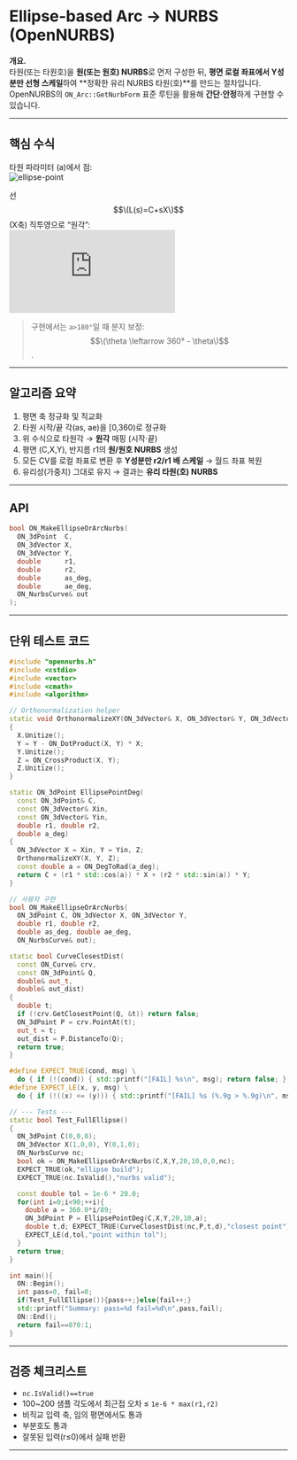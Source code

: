 
# Ellipse‑based Arc → NURBS (OpenNURBS)

**개요.**  
타원(또는 타원호)을 **원(또는 원호) NURBS**로 먼저 구성한 뒤, **평면 로컬 좌표에서 Y성분만 선형 스케일**하여 **정확한 유리 NURBS 타원(호)**를 만드는 절차입니다.  
OpenNURBS의 `ON_Arc::GetNurbForm` 표준 루틴을 활용해 **간단·안정**하게 구현할 수 있습니다.

---

## 핵심 수식

타원 파라미터 \(a\)에서 점:  
![ellipse-point](https://latex.codecogs.com/svg.latex?P(a)=C+r_1\cos{a}\,X+r_2\sin{a}\,Y)

선 $$\(L(s)=C+sX\)$$ (X축) 직투영으로 “원각”:  
![theta-map](https://latex.codecogs.com/svg.latex?%5Ctheta(a)=%5Carccos%28%5Cmathrm%7Bclamp%7D%28%28P(a)-C%29%5Ccdot%20X%2Fr_1%2C-1%2C1%29%29)

> 구현에서는 `a>180°`일 때 분지 보정: $$\(\theta \leftarrow 360° - \theta\)$$.

---

## 알고리즘 요약

1. 평면 축 정규화 및 직교화  
2. 타원 시작/끝 각(as, ae)을 [0,360)로 정규화  
3. 위 수식으로 타원각 → **원각** 매핑 (시작·끝)  
4. 평면 (C,X,Y), 반지름 r1의 **원/원호 NURBS** 생성  
5. 모든 CV를 로컬 좌표로 변환 후 **Y성분만 r2/r1 배 스케일** → 월드 좌표 복원  
6. 유리성(가중치) 그대로 유지 → 결과는 **유리 타원(호) NURBS**

---

## API

```cpp
bool ON_MakeEllipseOrArcNurbs(
  ON_3dPoint  C,
  ON_3dVector X,
  ON_3dVector Y,
  double      r1,
  double      r2,
  double      as_deg,
  double      ae_deg,
  ON_NurbsCurve& out
);
```

---

## 단위 테스트 코드

```cpp
#include "opennurbs.h"
#include <cstdio>
#include <vector>
#include <cmath>
#include <algorithm>

// Orthonormalization helper
static void OrthonormalizeXY(ON_3dVector& X, ON_3dVector& Y, ON_3dVector& Z)
{
  X.Unitize();
  Y = Y - ON_DotProduct(X, Y) * X;
  Y.Unitize();
  Z = ON_CrossProduct(X, Y);
  Z.Unitize();
}

static ON_3dPoint EllipsePointDeg(
  const ON_3dPoint& C,
  const ON_3dVector& Xin,
  const ON_3dVector& Yin,
  double r1, double r2,
  double a_deg)
{
  ON_3dVector X = Xin, Y = Yin, Z;
  OrthonormalizeXY(X, Y, Z);
  const double a = ON_DegToRad(a_deg);
  return C + (r1 * std::cos(a)) * X + (r2 * std::sin(a)) * Y;
}

// 사용자 구현
bool ON_MakeEllipseOrArcNurbs(
  ON_3dPoint C, ON_3dVector X, ON_3dVector Y,
  double r1, double r2,
  double as_deg, double ae_deg,
  ON_NurbsCurve& out);

static bool CurveClosestDist(
  const ON_Curve& crv,
  const ON_3dPoint& Q,
  double& out_t,
  double& out_dist)
{
  double t;
  if (!crv.GetClosestPoint(Q, &t)) return false;
  ON_3dPoint P = crv.PointAt(t);
  out_t = t;
  out_dist = P.DistanceTo(Q);
  return true;
}

#define EXPECT_TRUE(cond, msg) \
  do { if (!(cond)) { std::printf("[FAIL] %s\n", msg); return false; } } while(0)
#define EXPECT_LE(x, y, msg) \
  do { if (!((x) <= (y))) { std::printf("[FAIL] %s (%.9g > %.9g)\n", msg, (double)(x), (double)(y)); return false; } } while(0)

// --- Tests ---
static bool Test_FullEllipse()
{
  ON_3dPoint C(0,0,0);
  ON_3dVector X(1,0,0), Y(0,1,0);
  ON_NurbsCurve nc;
  bool ok = ON_MakeEllipseOrArcNurbs(C,X,Y,20,10,0,0,nc);
  EXPECT_TRUE(ok,"ellipse build");
  EXPECT_TRUE(nc.IsValid(),"nurbs valid");

  const double tol = 1e-6 * 20.0;
  for(int i=0;i<90;++i){
    double a = 360.0*i/89;
    ON_3dPoint P = EllipsePointDeg(C,X,Y,20,10,a);
    double t,d; EXPECT_TRUE(CurveClosestDist(nc,P,t,d),"closest point");
    EXPECT_LE(d,tol,"point within tol");
  }
  return true;
}

int main(){
  ON::Begin();
  int pass=0, fail=0;
  if(Test_FullEllipse()){pass++;}else{fail++;}
  std::printf("Summary: pass=%d fail=%d\n",pass,fail);
  ON::End();
  return fail==0?0:1;
}
```

---

## 검증 체크리스트

- `nc.IsValid()==true`  
- 100~200 샘플 각도에서 최근접 오차 ≤ `1e-6 * max(r1,r2)`  
- 비직교 입력 축, 임의 평면에서도 통과  
- 부분호도 통과  
- 잘못된 입력(r≤0)에서 실패 반환

---
